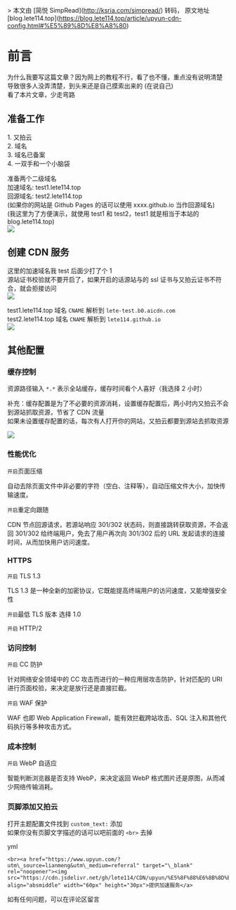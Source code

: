 \> 本文由 \[简悦 SimpRead\](http://ksria.com/simpread/) 转码， 原文地址 \[blog.lete114.top\](https://blog.lete114.top/article/upyun-cdn-config.html#%E5%89%8D%E8%A8%80)

[](#前言 "前言")前言
==============

为什么我要写这篇文章？因为网上的教程不行，看了也不懂，重点没有说明清楚  
导致很多人没弄清楚，到头来还是自己摸索出来的 (在说自己)  
看了本片文章，少走弯路

[](#准备工作 "准备工作")准备工作
--------------------

1\. 又拍云  
2\. 域名  
3\. 域名已备案  
4\. 一双手和一个小脑袋

准备两个二级域名  
加速域名: test1.lete114.top  
回源域名: test2.lete114.top  
(如果你的网站是 Github Pages 的话可以使用 xxxx.github.io 当作回源域名)  
(我这里为了方便演示，就使用 test1 和 test2，test1 就是相当于本站的 blog.lete114.top)  
[![](https://upimage.alexhchu.com/2020/08/15/30dbbdc63c685.png)](https://upimage.alexhchu.com/2020/08/15/30dbbdc63c685.png)

[](#创建-CDN-服务 "创建 CDN 服务")创建 CDN 服务
-----------------------------------

这里的加速域名我 test 后面少打了个 1  
源站证书校验就不要开启了，如果开启的话源站与的 ssl 证书与又拍云证书不符合，就会拒接访问  
[![](https://i.erosouko.pub/2020/08/15/1d972303e71fc.png)](https://i.erosouko.pub/2020/08/15/1d972303e71fc.png)

test1.lete114.top 域名 `CNAME` 解析到 `lete-test.b0.aicdn.com`  
test2.lete114.top 域名 `CNAME` 解析到 `lete114.github.io`  
[![](https://upimage.alexhchu.com/2020/08/15/79dd1d57c19c6.png)](https://upimage.alexhchu.com/2020/08/15/79dd1d57c19c6.png)

[](#其他配置 "其他配置")其他配置
--------------------

### [](#缓存控制 "缓存控制")缓存控制

资源路径输入 `*.*` 表示全站缓存，缓存时间看个人喜好（我选择 2 小时）

补充：缓存配置是为了不必要的资源消耗，设置缓存配置后，两小时内又拍云不会到源站抓取资源，节省了 CDN 流量  
如果未设置缓存配置的话，每次有人打开你的网站，又拍云都要到源站去抓取资源

[![](https://upimage.alexhchu.com/2020/08/15/b7ba0d54c0fb2.png)](https://upimage.alexhchu.com/2020/08/15/b7ba0d54c0fb2.png)

### [](#性能优化 "性能优化")性能优化

`开启`页面压缩

自动去除页面文件中非必要的字符（空白、注释等），自动压缩文件大小，加快传输速度。

`开启`重定向跟随

CDN 节点回源请求，若源站响应 301/302 状态码，则直接跳转获取资源，不会返回 301/302 给终端用户，免去了用户再次向 301/302 后的 URL 发起请求的连接时间，从而加快用户访问速度。

### [](#HTTPS "HTTPS")HTTPS

`开启` TLS 1.3

TLS 1.3 是一种全新的加密协议，它既能提高终端用户的访问速度，又能增强安全性

`开启`最低 TLS 版本 选择 1.0

`开启` HTTP/2

### [](#访问控制 "访问控制")访问控制

`开启` CC 防护

针对网络安全领域中的 CC 攻击而进行的一种应用层攻击防护，针对匹配的 URI 进行页面校验，来决定是放行还是直接拦截。

`开启` WAF 保护

WAF 也即 Web Application Firewall，能有效拦截跨站攻击、SQL 注入和其他代码执行等多种攻击方式。

### [](#成本控制 "成本控制")成本控制

`开启` WebP 自适应

智能判断浏览器是否支持 WebP，来决定返回 WebP 格式图片还是原图，从而减少网络传输消耗。

### [](#页脚添加又拍云 "页脚添加又拍云")页脚添加又拍云

打开主题配置文件找到 `custom_text:` 添加  
如果你没有页脚文字描述的话可以吧前面的 `<br>` 去掉

yml

```
<br><a href="https://www.upyun.com/?utm\_source=lianmeng&utm\_medium=referral" target="\_blank" rel="noopener"><img src="https://cdn.jsdelivr.net/gh/lete114/CDN/upyun/%E5%8F%88%E6%8B%8D%E4%BA%91\_logo5.png" align="absmiddle" width="60px" height="30px">提供加速服务</a>
```

如有任何问题，可以在评论区留言